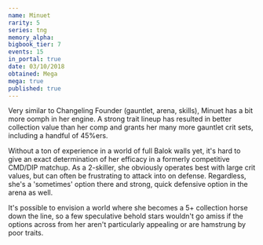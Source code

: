 ```yaml
---
name: Minuet
rarity: 5
series: tng
memory_alpha:
bigbook_tier: 7
events: 15
in_portal: true
date: 03/10/2018
obtained: Mega
mega: true
published: true
---
```


Very similar to Changeling Founder (gauntlet, arena, skills), Minuet has a bit more oomph in her engine. A strong trait lineup has resulted in better collection value than her comp and grants her many more gauntlet crit sets, including a handful of 45%ers.

Without a ton of experience in a world of full Balok walls yet, it's hard to give an exact determination of her efficacy in a formerly competitive CMD/DIP matchup. As a 2-skiller, she obviously operates best with large crit values, but can often be frustrating to attack into on defense. Regardless, she's a 'sometimes' option there and strong, quick defensive option in the arena as well. 

It's possible to envision a world where she becomes a 5+ collection horse down the line, so a few speculative behold stars wouldn't go amiss if the options across from her aren't particularly appealing or are hamstrung by poor traits.
